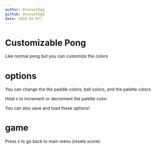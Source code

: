 ```yaml
---
author: UnusualEgg
github: UnusualEgg
date: 2025-02-07)
---
```


# Customizable Pong

Like normal pong but you can customize the colors

# options

You can change the the paddle colors, ball colors, and the palette colors

Hold x to increment or decrement the palette color

You can also save and load these options!

# game

Press x to go back to main menu (resets score)